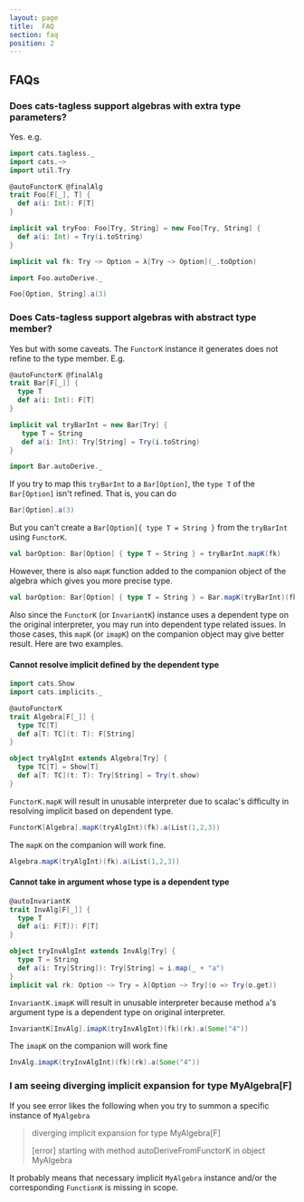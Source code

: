 ```yaml
---
layout: page
title:  FAQ
section: faq
position: 2
---
```



## FAQs

### Does cats-tagless support algebras with extra type parameters?

Yes. e.g.

```scala mdoc:silent
import cats.tagless._
import cats.~>
import util.Try

@autoFunctorK @finalAlg
trait Foo[F[_], T] {
  def a(i: Int): F[T]
}

implicit val tryFoo: Foo[Try, String] = new Foo[Try, String] {
  def a(i: Int) = Try(i.toString)
}

implicit val fk: Try ~> Option = λ[Try ~> Option](_.toOption)

import Foo.autoDerive._
```

```scala mdoc
Foo[Option, String].a(3)
```

### Does Cats-tagless support algebras with abstract type member?

Yes but with some caveats.
The `FunctorK` instance it generates does not refine to the type member. E.g.

```scala mdoc:silent
@autoFunctorK @finalAlg
trait Bar[F[_]] {
  type T
  def a(i: Int): F[T]
}

implicit val tryBarInt = new Bar[Try] {
   type T = String
   def a(i: Int): Try[String] = Try(i.toString)
}

import Bar.autoDerive._
```

If you try to map this `tryBarInt` to a `Bar[Option]`, the `type T` of the `Bar[Option]` isn't refined.  That is, you can do

```scala mdoc
Bar[Option].a(3)
```

But you can't create a `Bar[Option]{ type T = String }` from the `tryBarInt` using `FunctorK`.

```scala mdoc:fail
val barOption: Bar[Option] { type T = String } = tryBarInt.mapK(fk)
```

However, there is also `mapK` function added to the companion object of the algebra which gives you more precise type.

```scala mdoc
val barOption: Bar[Option] { type T = String } = Bar.mapK(tryBarInt)(fk)
```

Also since the `FunctorK` (or `InvariantK`) instance uses a dependent type on the original interpreter, you may run into dependent type related issues. In those cases, this `mapK` (or `imapK`) on the companion object may give better result.
Here are two examples.

#### Cannot resolve implicit defined by the dependent type

```scala mdoc:silent
import cats.Show
import cats.implicits._

@autoFunctorK
trait Algebra[F[_]] {
  type TC[T]
  def a[T: TC](t: T): F[String]
}

object tryAlgInt extends Algebra[Try] {
  type TC[T] = Show[T]
  def a[T: TC](t: T): Try[String] = Try(t.show)
}
```
`FunctorK.mapK` will result in unusable interpreter due to scalac's difficulty in resolving implicit based on dependent type.

```scala mdoc:fail
FunctorK[Algebra].mapK(tryAlgInt)(fk).a(List(1,2,3))
```
The `mapK` on the companion will work fine.

```scala mdoc
Algebra.mapK(tryAlgInt)(fk).a(List(1,2,3))
```

#### Cannot take in argument whose type is a dependent type

```scala mdoc:silent
@autoInvariantK
trait InvAlg[F[_]] {
  type T
  def a(i: F[T]): F[T]
}

object tryInvAlgInt extends InvAlg[Try] {
  type T = String
  def a(i: Try[String]): Try[String] = i.map(_ + "a")
}
implicit val rk: Option ~> Try = λ[Option ~> Try](o => Try(o.get))

```

`InvariantK.imapK` will result in unusable interpreter because method `a`'s argument type is a dependent type on original interpreter.

```scala mdoc:fail
InvariantK[InvAlg].imapK(tryInvAlgInt)(fk)(rk).a(Some("4"))
```

The `imapK` on the companion will work fine

```scala mdoc
InvAlg.imapK(tryInvAlgInt)(fk)(rk).a(Some("4"))
```

### I am seeing diverging implicit expansion for type MyAlgebra[F]

If you see error likes the following when you try to summon a specific instance of `MyAlgebra`

> diverging implicit expansion for type MyAlgebra[F]
>
> [error] starting with method autoDeriveFromFunctorK in object MyAlgebra

It probably means that necessary implicit `MyAlgebra` instance and/or the corresponding `FunctionK` is missing in scope.
